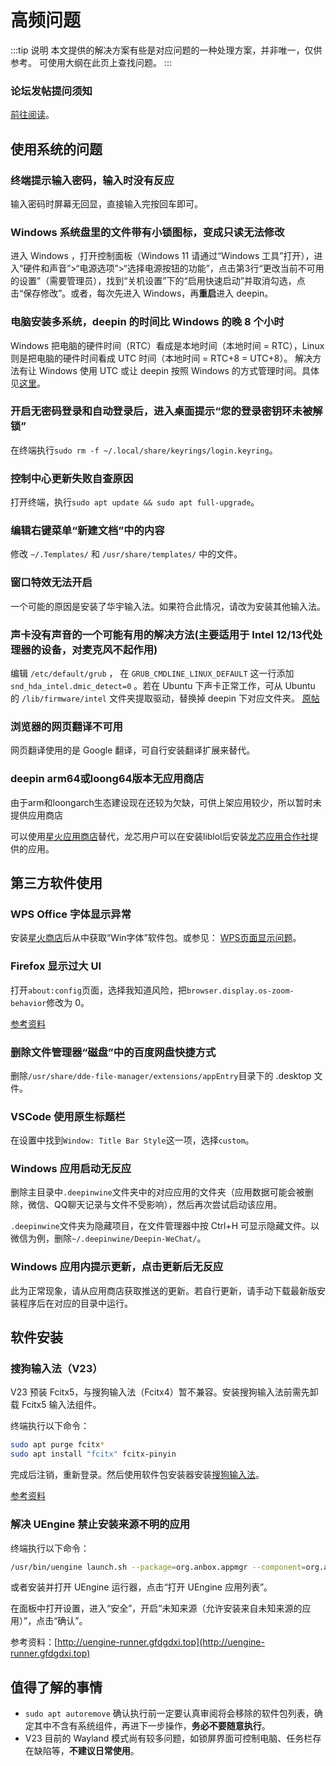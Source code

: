 # 高频问题
:::tip 说明
本文提供的解决方案有些是对应问题的一种处理方案，并非唯一，仅供参考。
可使用大纲在此页上查找问题。
:::
### 论坛发帖提问须知
[前往阅读](/deepin-solutions/how-to-question)。

## 使用系统的问题
### 终端提示输入密码，输入时没有反应
输入密码时屏幕无回显，直接输入完按回车即可。

### Windows 系统盘里的文件带有小锁图标，变成只读无法修改
进入 Windows ，打开控制面板（Windows 11 请通过“Windows 工具”打开），进入“硬件和声音”>“电源选项”>“选择电源按钮的功能”，点击第3行“更改当前不可用的设置”（需要管理员），找到“关机设置”下的“启用快速启动”并取消勾选，点击“保存修改”。或者，每次先进入 Windows，再**重启**进入 deepin。

### 电脑安装多系统，deepin 的时间比 Windows 的晚 8 个小时
Windows 把电脑的硬件时间（RTC）看成是本地时间（本地时间 = RTC），Linux 则是把电脑的硬件时间看成 UTC 时间（本地时间 = RTC+8 = UTC+8）。
解决方法有让 Windows 使用 UTC 或让 deepin 按照 Windows 的方式管理时间。具体见[这里](/deepin-solutions/collect.html#linux-%E5%92%8C-windows-%E6%97%B6%E9%97%B4%E4%B8%8D%E5%90%8C%E6%AD%A5)。

### 开启无密码登录和自动登录后，进入桌面提示“您的登录密钥环未被解锁”
在终端执行`sudo rm -f ~/.local/share/keyrings/login.keyring`。

### 控制中心更新失败自查原因
打开终端，执行`sudo apt update && sudo apt full-upgrade`。

### 编辑右键菜单“新建文档”中的内容
修改 `~/.Templates/` 和 `/usr/share/templates/` 中的文件。

### 窗口特效无法开启
一个可能的原因是安装了华宇输入法。如果符合此情况，请改为安装其他输入法。

### 声卡没有声音的一个可能有用的解决方法(主要适用于 Intel 12/13代处理器的设备，对麦克风不起作用)
编辑 `/etc/default/grub` ， 在 `GRUB_CMDLINE_LINUX_DEFAULT` 这一行添加 `snd_hda_intel.dmic_detect=0` 。若在 Ubuntu 下声卡正常工作，可从 Ubuntu 的 `/lib/firmware/intel` 文件夹提取驱动，替换掉 deepin 下对应文件夹。 [原帖](https://bbs.deepin.org/post/248032)

### 浏览器的网页翻译不可用
网页翻译使用的是 Google 翻译，可自行安装翻译扩展来替代。

### deepin arm64或loong64版本无应用商店
由于arm和loongarch生态建设现在还较为欠缺，可供上架应用较少，所以暂时未提供应用商店

可以使用[星火应用商店](https://gitee.com/spark-store-project/spark-store/releases/)替代，龙芯用户可以在安装liblol后安装[龙芯应用合作社](http://app.loongapps.cn)提供的应用。

## 第三方软件使用
### WPS Office 字体显示异常
安装[星火商店](https://www.spark-app.store)后从中获取“Win字体”软件包。或参见： [WPS页面显示问题](https://wiki.deepin.org/zh/WPS页面显示问题)。

### Firefox 显示过大 UI
打开`about:config`页面，选择我知道风险，把`browser.display.os-zoom-behavior`修改为 0。

[参考资料](https://blog.shenmo.tech/post/%E4%BF%AE%E5%A4%8D%E7%81%AB%E7%8B%90103%E7%89%88%E6%9C%AC%E5%B7%A8%E5%A4%A7%E8%BF%87%E5%A4%A7ui%E9%97%AE%E9%A2%98/)

### 删除文件管理器“磁盘”中的百度网盘快捷方式
删除`/usr/share/dde-file-manager/extensions/appEntry`目录下的 .desktop 文件。

### VSCode 使用原生标题栏
在设置中找到`Window: Title Bar Style`这一项，选择`custom`。

### Windows 应用启动无反应
删除主目录中`.deepinwine`文件夹中的对应应用的文件夹（应用数据可能会被删除，微信、QQ聊天记录与文件不受影响），然后再次尝试启动该应用。

`.deepinwine`文件夹为隐藏项目，在文件管理器中按 Ctrl+H 可显示隐藏文件。以微信为例，删除`~/.deepinwine/Deepin-WeChat/`。

### Windows 应用内提示更新，点击更新后无反应
此为正常现象，请从应用商店获取推送的更新。若自行更新，请手动下载最新版安装程序后在对应的目录中运行。

## 软件安装
### 搜狗输入法（V23）
V23 预装 Fcitx5，与搜狗输入法（Fcitx4）暂不兼容。安装搜狗输入法前需先卸载 Fcitx5 输入法组件。

终端执行以下命令：
```sh
sudo apt purge fcitx*
sudo apt install "fcitx" fcitx-pinyin
```
完成后注销，重新登录。然后使用软件包安装器安装[搜狗输入法](https://shurufa.sogou.com/linux)。

[参考资料](https://bbs.deepin.org/post/253733)

### 解决 UEngine 禁止安装来源不明的应用
终端执行以下命令：
```sh
/usr/bin/uengine launch.sh --package=org.anbox.appmgr --component=org.anbox.appmgr.AppViewActivity
```
或者安装并打开 UEngine 运行器，点击“打开 UEngine 应用列表”。

在面板中打开设置，进入“安全”，开启“未知来源（允许安装来自未知来源的应用）”，点击“确认”。

参考资料：[http://uengine-runner.gfdgdxi.top](http://uengine-runner.gfdgdxi.top)

## 值得了解的事情
- `sudo apt autoremove` 确认执行前一定要认真审阅将会移除的软件包列表，确定其中不含有系统组件，再进下一步操作，**务必不要随意执行**。
- V23 目前的 Wayland 模式尚有较多问题，如锁屏界面可控制电脑、任务栏存在缺陷等，**不建议日常使用**。